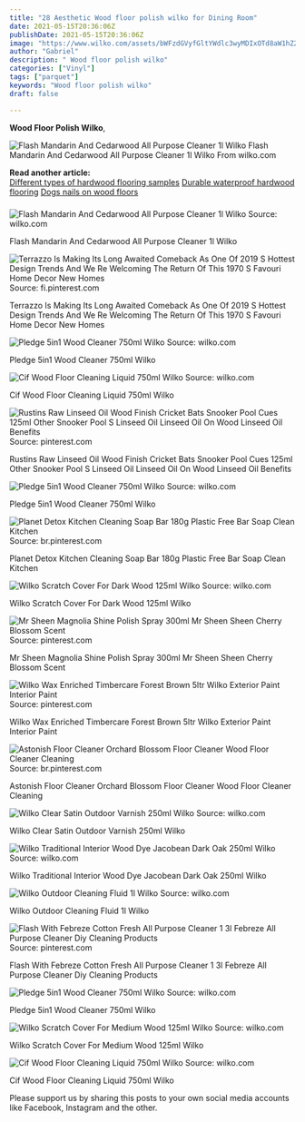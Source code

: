 ```yaml
---
title: "28 Aesthetic Wood floor polish wilko for Dining Room"
date: 2021-05-15T20:36:06Z
publishDate: 2021-05-15T20:36:06Z
image: "https://www.wilko.com/assets/bWFzdGVyfGltYWdlc3wyMDIxOTd8aW1hZ2UvanBlZ3xpbWFnZXMvaDc3L2gyMi85MDM3NTEwNzM3OTUwLmpwZ3xhOGQwNjgxMjZiNmFmYzc2MmYxNzMwMTRmN2I3Y2ExN2EyNTUzYzgwNzQ1YzA1YjliYjE4N2EyYTI5NWUyY2U3/0483093-2.jpg"
author: "Gabriel"
description: " Wood floor polish wilko"
categories: ["Vinyl"]
tags: ["parquet"]
keywords: "Wood floor polish wilko"
draft: false

---
```

<!-- Head tag Code -->
**Wood Floor Polish Wilko**, 

![Flash Mandarin And Cedarwood All Purpose Cleaner 1l Wilko](https://www.wilko.com/assets/bWFzdGVyfGltYWdlc3w2MjY1MXxpbWFnZS9qcGVnfGltYWdlcy9oZDQvaDA2LzkxMjk5NjEyNTkwMzguanBnfDAxYmEwNTZiMzFkYjUxNGU0YzAyNTk0ZmFmMTJlYjNkZDQ2N2JmN2E1MzE3NThmMzU3OTBkYjljN2IzOThlYjQ=/0271961-2.jpg "Flash Mandarin And Cedarwood All Purpose Cleaner 1l Wilko")
Flash Mandarin And Cedarwood All Purpose Cleaner 1l Wilko From wilko.com

**Read another article:**  
[Different types of hardwood flooring samples](/different-types-of-hardwood-flooring-samples/)
[Durable waterproof hardwood flooring](/durable-waterproof-hardwood-flooring/)
[Dogs nails on wood floors](/dogs-nails-on-wood-floors/)




### 

 


![Flash Mandarin And Cedarwood All Purpose Cleaner 1l Wilko](https://www.wilko.com/assets/bWFzdGVyfGltYWdlc3w2MjY1MXxpbWFnZS9qcGVnfGltYWdlcy9oZDQvaDA2LzkxMjk5NjEyNTkwMzguanBnfDAxYmEwNTZiMzFkYjUxNGU0YzAyNTk0ZmFmMTJlYjNkZDQ2N2JmN2E1MzE3NThmMzU3OTBkYjljN2IzOThlYjQ=/0271961-2.jpg "Flash Mandarin And Cedarwood All Purpose Cleaner 1l Wilko")
Source: wilko.com

Flash Mandarin And Cedarwood All Purpose Cleaner 1l Wilko  

![Terrazzo Is Making Its Long Awaited Comeback As One Of 2019 S Hottest Design Trends And We Re Welcoming The Return Of This 1970 S Favouri Home Decor New Homes](https://i.pinimg.com/736x/26/23/20/2623201b54ae11e373af3833f05190cb.jpg "Terrazzo Is Making Its Long Awaited Comeback As One Of 2019 S Hottest Design Trends And We Re Welcoming The Return Of This 1970 S Favouri Home Decor New Homes")
Source: fi.pinterest.com

Terrazzo Is Making Its Long Awaited Comeback As One Of 2019 S Hottest Design Trends And We Re Welcoming The Return Of This 1970 S Favouri Home Decor New Homes  

![Pledge 5in1 Wood Cleaner 750ml Wilko](https://www.wilko.com/assets/bWFzdGVyfGltYWdlc3w3MjkyMXxpbWFnZS9qcGVnfGltYWdlcy9oMWYvaDZhLzkxMDY1NDIwMDIyMDYuanBnfGEwYzYyM2E3Y2RhZDUwZDdkZGUzMmUzMDIxM2VjNmJjMTU5YzVhYjZjNTdhNmRiNDYzMDBmMjIwYjRhNTczOTA=/0284304-5.jpg "Pledge 5in1 Wood Cleaner 750ml Wilko")
Source: wilko.com

Pledge 5in1 Wood Cleaner 750ml Wilko  

![Cif Wood Floor Cleaning Liquid 750ml Wilko](https://www.wilko.com/assets/bWFzdGVyfGltYWdlc3wxNTIyMTR8aW1hZ2UvanBlZ3xpbWFnZXMvaDJhL2hjZi85MDM5ODQyMTE1NjE0LmpwZ3xiMDIwNDM3NTY5NDFhYmFkNzE1MzljN2RhZjlkODgyOGE4NzQ4YjhkYzA2NDMwMGRiNTE3NTk4MjIyMjVhMDk2/0483093-1.jpg "Cif Wood Floor Cleaning Liquid 750ml Wilko")
Source: wilko.com

Cif Wood Floor Cleaning Liquid 750ml Wilko  

![Rustins Raw Linseed Oil Wood Finish Cricket Bats Snooker Pool Cues 125ml Other Snooker Pool S Linseed Oil Linseed Oil On Wood Linseed Oil Benefits](https://i.pinimg.com/474x/0d/c0/8b/0dc08b96dca396ab721b290ee987a063--cricket-bat-linseed-oil.jpg "Rustins Raw Linseed Oil Wood Finish Cricket Bats Snooker Pool Cues 125ml Other Snooker Pool S Linseed Oil Linseed Oil On Wood Linseed Oil Benefits")
Source: pinterest.com

Rustins Raw Linseed Oil Wood Finish Cricket Bats Snooker Pool Cues 125ml Other Snooker Pool S Linseed Oil Linseed Oil On Wood Linseed Oil Benefits  

![Pledge 5in1 Wood Cleaner 750ml Wilko](https://www.wilko.com/assets/bWFzdGVyfGltYWdlc3w4NjE0MXxpbWFnZS9qcGVnfGltYWdlcy9oOTAvaGU0LzkxMDY1NDE5MzY2NzAuanBnfGQ5M2QwMGM0YjQyZjFkNjM0NmU3YmFkM2ZhNDRhZTY4ZDljNmIyNjU3NjdkNDc3ZjEwOTAyYTU0MGEyZDBlMWY=/0284304-4.jpg "Pledge 5in1 Wood Cleaner 750ml Wilko")
Source: wilko.com

Pledge 5in1 Wood Cleaner 750ml Wilko  

![Planet Detox Kitchen Cleaning Soap Bar 180g Plastic Free Bar Soap Clean Kitchen](https://i.pinimg.com/originals/ca/c5/24/cac524902c9dd15acfc9f13074a44dee.jpg "Planet Detox Kitchen Cleaning Soap Bar 180g Plastic Free Bar Soap Clean Kitchen")
Source: br.pinterest.com

Planet Detox Kitchen Cleaning Soap Bar 180g Plastic Free Bar Soap Clean Kitchen  

![Wilko Scratch Cover For Dark Wood 125ml Wilko](https://www.wilko.com/assets/bWFzdGVyfGltYWdlc3w3MTg0OHxpbWFnZS9qcGVnfGltYWdlcy9oOGUvaDVmLzg4MjM0MDA1NjI3MTguanBnfGQ3ZGQ5MmQ2OWE3NGEwMTQ3YjQyMTUyMjczM2RlM2M2NzhhNzRmMGQ5OWYyZjIxZjlhNmY2ZDIyNGY0ZWViODY=/0241848-1.jpg "Wilko Scratch Cover For Dark Wood 125ml Wilko")
Source: wilko.com

Wilko Scratch Cover For Dark Wood 125ml Wilko  

![Mr Sheen Magnolia Shine Polish Spray 300ml Mr Sheen Sheen Cherry Blossom Scent](https://i.pinimg.com/originals/7d/ca/52/7dca527646c24db441cb8e3d5f7219e2.jpg "Mr Sheen Magnolia Shine Polish Spray 300ml Mr Sheen Sheen Cherry Blossom Scent")
Source: pinterest.com

Mr Sheen Magnolia Shine Polish Spray 300ml Mr Sheen Sheen Cherry Blossom Scent  

![Wilko Wax Enriched Timbercare Forest Brown 5ltr Wilko Exterior Paint Interior Paint](https://i.pinimg.com/originals/c9/a3/d6/c9a3d6861668bc3627d5c72544ecb8c1.jpg "Wilko Wax Enriched Timbercare Forest Brown 5ltr Wilko Exterior Paint Interior Paint")
Source: pinterest.com

Wilko Wax Enriched Timbercare Forest Brown 5ltr Wilko Exterior Paint Interior Paint  

![Astonish Floor Cleaner Orchard Blossom Floor Cleaner Wood Floor Cleaner Cleaning](https://i.pinimg.com/736x/83/1d/33/831d33ae99035dc3734618f1d271797f.jpg "Astonish Floor Cleaner Orchard Blossom Floor Cleaner Wood Floor Cleaner Cleaning")
Source: br.pinterest.com

Astonish Floor Cleaner Orchard Blossom Floor Cleaner Wood Floor Cleaner Cleaning  

![Wilko Clear Satin Outdoor Varnish 250ml Wilko](https://www.wilko.com/assets/bWFzdGVyfGltYWdlc3wxMzAwNTV8aW1hZ2UvanBlZ3xpbWFnZXMvaDNmL2hkNS84ODIzMzU0Mjk0MzAyLmpwZ3wzMjc3MWIxZWU3YjY4NTMzMTJmZjU4NWFhYWU1NTk3ZTAzODUyNDc3OTlhZjEwYWFmODhhNTY4ZDY3MmRiYmE0/0210414-1.jpg "Wilko Clear Satin Outdoor Varnish 250ml Wilko")
Source: wilko.com

Wilko Clear Satin Outdoor Varnish 250ml Wilko  

![Wilko Traditional Interior Wood Dye Jacobean Dark Oak 250ml Wilko](https://www.wilko.com/assets/bWFzdGVyfGltYWdlc3wxMjY0MzR8aW1hZ2UvanBlZ3xpbWFnZXMvaGUxL2hjZC84ODIzNTY0ODI4NzAyLmpwZ3xlZDI0MjNkYjlkNWJhMmQ2MDUxYjI0ZWY3MDBkYzNlMmZhYTU1NTgwY2Y1NDQzN2EwYjRkYWMzYmVhZjM3OGIy/0315908-1.jpg "Wilko Traditional Interior Wood Dye Jacobean Dark Oak 250ml Wilko")
Source: wilko.com

Wilko Traditional Interior Wood Dye Jacobean Dark Oak 250ml Wilko  

![Wilko Outdoor Cleaning Fluid 1l Wilko](https://www.wilko.com/assets/bWFzdGVyfGltYWdlc3wxMTEyMTR8aW1hZ2UvanBlZ3xpbWFnZXMvaDU0L2g2OC85MDM5NjA2OTM5Njc4LmpwZ3wwZDhhMWU0NjcyODRkYjUwNDE2NDllYTQ3N2NhNTE0MGFhOTk4OTg1YTQ5MjI0YjE3NTcyY2E0ZTFhN2MwZmU5/0490219-1.jpg "Wilko Outdoor Cleaning Fluid 1l Wilko")
Source: wilko.com

Wilko Outdoor Cleaning Fluid 1l Wilko  

![Flash With Febreze Cotton Fresh All Purpose Cleaner 1 3l Febreze All Purpose Cleaner Diy Cleaning Products](https://i.pinimg.com/originals/47/07/ba/4707ba8e53108ef7214eda1a8ba8366d.jpg "Flash With Febreze Cotton Fresh All Purpose Cleaner 1 3l Febreze All Purpose Cleaner Diy Cleaning Products")
Source: pinterest.com

Flash With Febreze Cotton Fresh All Purpose Cleaner 1 3l Febreze All Purpose Cleaner Diy Cleaning Products  

![Pledge 5in1 Wood Cleaner 750ml Wilko](https://www.wilko.com/assets/bWFzdGVyfGltYWdlc3w1NzIyM3xpbWFnZS9qcGVnfGltYWdlcy9oYWIvaDc1LzkxMDY1NDIwNjc3NDIuanBnfGU1NzgyNTYxNWEwNTk1MDRjNDQ4NDgxODcwZmVmMTg1YTA2M2I4MWQ2ZTEyYTJlZGVhYmI3NTdjMTRlOWUzNTM=/0284304-6.jpg "Pledge 5in1 Wood Cleaner 750ml Wilko")
Source: wilko.com

Pledge 5in1 Wood Cleaner 750ml Wilko  

![Wilko Scratch Cover For Medium Wood 125ml Wilko](https://www.wilko.com/assets/bWFzdGVyfGltYWdlc3w3MzY5NXxpbWFnZS9qcGVnfGltYWdlcy9oMGYvaDEyLzg4MjM0MTIyNjA4OTQuanBnfGY5Mzc5ZDIwNmQ2YWMxMjcwYmYwMjUxODc4YmE4YzY0ZTBiYjgzNzIyMjVjMmM5ZWM5ZGNjNjM5ZTAyOTJlMDA=/0252296-1.jpg "Wilko Scratch Cover For Medium Wood 125ml Wilko")
Source: wilko.com

Wilko Scratch Cover For Medium Wood 125ml Wilko  

![Cif Wood Floor Cleaning Liquid 750ml Wilko](https://www.wilko.com/assets/bWFzdGVyfGltYWdlc3wyMDIxOTd8aW1hZ2UvanBlZ3xpbWFnZXMvaDc3L2gyMi85MDM3NTEwNzM3OTUwLmpwZ3xhOGQwNjgxMjZiNmFmYzc2MmYxNzMwMTRmN2I3Y2ExN2EyNTUzYzgwNzQ1YzA1YjliYjE4N2EyYTI5NWUyY2U3/0483093-2.jpg "Cif Wood Floor Cleaning Liquid 750ml Wilko")
Source: wilko.com

Cif Wood Floor Cleaning Liquid 750ml Wilko  

Please support us by sharing this posts to your own social media accounts like Facebook, Instagram and the other.

